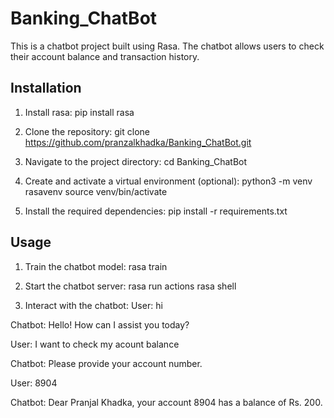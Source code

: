 # Banking_ChatBot

This is a chatbot project built using Rasa. The chatbot allows users to check their account balance and transaction history.

## Installation

1. Install rasa:
pip install rasa

2. Clone the repository:
git clone https://github.com/pranzalkhadka/Banking_ChatBot.git

3. Navigate to the project directory:
cd Banking_ChatBot

4. Create and activate a virtual environment (optional):
python3 -m venv rasavenv
source venv/bin/activate

5. Install the required dependencies:
pip install -r requirements.txt

## Usage

1. Train the chatbot model:
rasa train

2. Start the chatbot server:
rasa run actions
rasa shell

3. Interact with the chatbot:
User: hi

  Chatbot: Hello! How can I assist you today?

  User: I want to check my acount balance 

  Chatbot: Please provide your account number.

  User: 8904

  Chatbot: Dear Pranjal Khadka, your account 8904 has a balance of Rs. 200.

